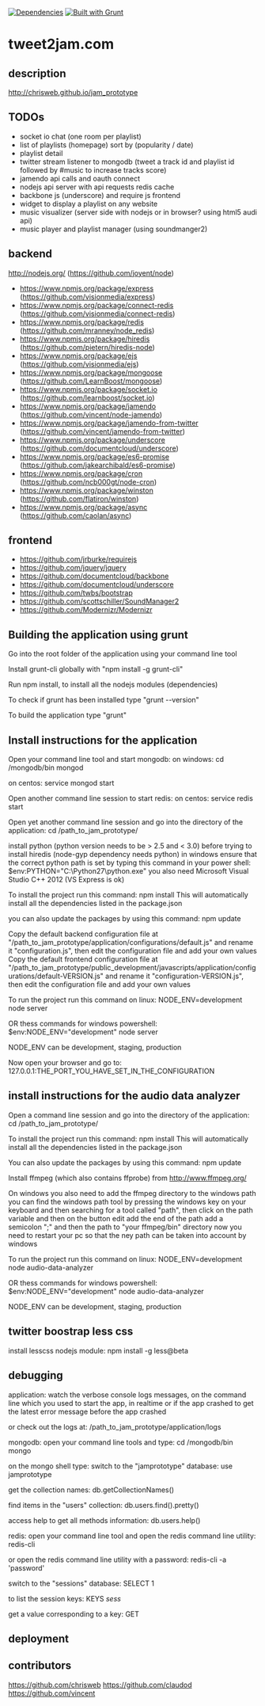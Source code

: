 [![Dependencies](https://david-dm.org/chrisweb/jam_prototype.png)](https://david-dm.org/chrisweb/jam_prototype)
[![Built with Grunt](https://cdn.gruntjs.com/builtwith.png)](http://gruntjs.com/)

tweet2jam.com
=============

description
-----------

http://chrisweb.github.io/jam_prototype

TODOs
-----

* socket io chat (one room per playlist)
* list of playlists (homepage) sort by (popularity / date)
* playlist detail
* twitter stream listener to mongodb (tweet a track id and playlist id followed by #music to increase tracks score)
* jamendo api calls and oauth connect
* nodejs api server with api requests redis cache
* backbone js (underscore) and require js frontend
* widget to display a playlist on any website
* music visualizer (server side with nodejs or in browser? using html5 audi api)
* music player and playlist manager (using soundmanger2)

backend
-------

http://nodejs.org/ (https://github.com/joyent/node)
* https://www.npmjs.org/package/express (https://github.com/visionmedia/express)
* https://www.npmjs.org/package/connect-redis (https://github.com/visionmedia/connect-redis)
* https://www.npmjs.org/package/redis (https://github.com/mranney/node_redis)
* https://www.npmjs.org/package/hiredis (https://github.com/pietern/hiredis-node)
* https://www.npmjs.org/package/ejs (https://github.com/visionmedia/ejs)
* https://www.npmjs.org/package/mongoose (https://github.com/LearnBoost/mongoose)
* https://www.npmjs.org/package/socket.io (https://github.com/learnboost/socket.io)
* https://www.npmjs.org/package/jamendo (https://github.com/vincent/node-jamendo)
* https://www.npmjs.org/package/jamendo-from-twitter (https://github.com/vincent/jamendo-from-twitter)
* https://www.npmjs.org/package/underscore (https://github.com/documentcloud/underscore)
* https://www.npmjs.org/package/es6-promise (https://github.com/jakearchibald/es6-promise)
* https://www.npmjs.org/package/cron (https://github.com/ncb000gt/node-cron)
* https://www.npmjs.org/package/winston (https://github.com/flatiron/winston)
* https://www.npmjs.org/package/async (https://github.com/caolan/async)

frontend
--------

* https://github.com/jrburke/requirejs
* https://github.com/jquery/jquery
* https://github.com/documentcloud/backbone
* https://github.com/documentcloud/underscore
* https://github.com/twbs/bootstrap
* https://github.com/scottschiller/SoundManager2
* https://github.com/Modernizr/Modernizr

Building the application using grunt
------------------------------------

Go into the root folder of the application using your command line tool

Install grunt-cli globally with "npm install -g grunt-cli"

Run npm install, to install all the nodejs modules (dependencies)

To check if grunt has been installed type "grunt --version"

To build the application type "grunt"

Install instructions for the application
----------------------------------------

Open your command line tool and start mongodb:
on windows:
cd /mongodb/bin
mongod

on centos:
service mongod start

Open another command line session to start redis:
on centos:
service redis start

Open yet another command line session and go into the directory of the application:
cd /path_to_jam_prototype/

install python (python version needs to be > 2.5 and < 3.0) before trying to install hiredis (node-gyp dependency needs python)
in windows ensure that the correct python path is set by typing this command in your power shell:
$env:PYTHON="C:\Python27\python.exe"
you also need Microsoft Visual Studio C++ 2012 (VS Express is ok)

To install the project run this command:
npm install
This will automatically install all the dependencies listed in the package.json

you can also update the packages by using this command:
npm update

Copy the default backend configuration file at "/path_to_jam_prototype/application/configurations/default.js" and rename it "configuration.js", then edit the configuration file and add your own values
Copy the default frontend configuration file at "/path_to_jam_prototype/public_development/javascripts/application/configurations/default-VERSION.js" and rename it "configuration-VERSION.js", then edit the configuration file and add your own values

To run the project run this command on linux:
NODE_ENV=development node server

OR thess commands for windows powershell:
$env:NODE_ENV="development"
node server

NODE_ENV can be development, staging, production

Now open your browser and go to:
127.0.0.1:THE_PORT_YOU_HAVE_SET_IN_THE_CONFIGURATION

install instructions for the audio data analyzer
------------------------------------------------

Open a command line session and go into the directory of the application:
cd /path_to_jam_prototype/

To install the project run this command:
npm install
This will automatically install all the dependencies listed in the package.json

You can also update the packages by using this command:
npm update

Install ffmpeg (which also contains ffprobe) from http://www.ffmpeg.org/

On windows you also need to add the ffmpeg directory to the windows path
you can find the windows path tool by pressing the windows key on your keyboard and then searching for a tool called "path", then click on the path variable and then on the button edit
add the end of the path add a semicolon ";" and then the path to "your ffmpeg/bin" directory
now you need to restart your pc so that the ney path can be taken into account by windows

To run the project run this command on linux:
NODE_ENV=development node audio-data-analyzer

OR thess commands for windows powershell:
$env:NODE_ENV="development"
node audio-data-analyzer

NODE_ENV can be development, staging, production

twitter boostrap less css
-------------------------

install lesscss nodejs module:
npm install -g less@beta

debugging
---------

application:
watch the verbose console logs messages, on the command line which you used to start the app, in realtime or if the app crashed to get the latest error message before the app crashed

or check out the logs at:
/path_to_jam_prototype/application/logs

mongodb:
open your command line tools and type:
cd /mongodb/bin
mongo

on the mongo shell type:
switch to the "jamprototype" database:
use jamprototype

get the collection names:
db.getCollectionNames()

find items in the "users" collection:
db.users.find().pretty()

access help to get all methods information:
db.users.help()

redis:
open your command line tool and open the redis command line utility:
redis-cli

or open the redis command line utility with a password:
redis-cli -a 'password'

switch to the "sessions" database:
SELECT 1

to list the session keys:
KEYS *sess*

get a value corresponding to a key:
GET <key>


deployment
----------

contributors
------------

https://github.com/chrisweb
https://github.com/claudod
https://github.com/vincent